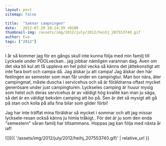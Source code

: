 ```yaml
---
layout: post
sitemap: false

title:  "Saknar campningen"
date:   2012-07-20 18:14:39 +0100
thumbnail-img: /assets/img/2012/july/2012/heihj_207553740.gif
author: Eva
tags: ["2012"]
---
```


I år så kommer jag för en gångs skull inte kunna följa med min familj till Lycksele under PDOLveckan.. jag jobbar nämligen varannan dag. Även om det ska bli kul att få uppleva en hel pdol vecka så känns det jättekonstigt att inte fara bort och campa då. Jag älskar ju att campa! Jag älskar den här feelingen av semester som man får under en campingtur. Man bor nära, äter campingmat, måste duscha i servicehus och så är föräldrarna oftast mycket generösare under just campingturen. Lyckseles camping är huuur mysig som helst och deras servicehus är av väldigt hög kvalité kan man ju säga, så det är en väldigt bekväm camping att bo på. Sen är det så mysigt att gå på stan och kolla på alla fina bilar som glider förbi!






Jag har inte träffat mina föräldrar så mycket i sommar och att jag missar lycksele-resan också känns ju himla tråkigt.. För det är ju som den enda "semestern" våran familj har tillsammans. Hoppas jag kan följa med nästa år iaf!

![]({{ '/assets/img/2012/july/2012/heihj_207553740.gif)'  | relative_url }}

